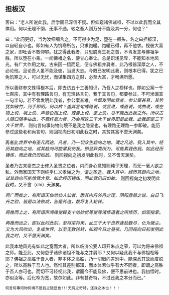 ## 担板汉

客曰：“老人所说此我，后学固已深信不疑。但仰窥诸佛诸祖，不过以此我而全其体用。何以无理不彻，无事不通，较之吾人则万分不能及其一分，何也？”

曰：“此问更好，当为汝细细言之。不可得少为足，堕在一橛头，名之曰担板汉，以自轻自小也。即如有人为饥寒所苦，只求饱暖。饱暖已得，再不他求。视彼大富之家，即吐舌不敢仰攀。犹之得此我者，只思脱离生死之苦，不肯发念与佛祖争胜，所以堕在小乘。一闻佛祖之名，便甘心奉让。总是识浅见卑，不能知本地风光，有广大作用之故。古来因一悟而足，便与佛祖并肩者，此乃根器深厚之人，不必论他。且论吾人虽不能及彼，当发大志。今既已发明此我，则根本已得。犹之已免饥寒之人，可以无忧，而谋集四方之财，必至大富，才畅满所愿。

所以善财参文殊得根本后，即去访五十三善知识，乃吾人之榜样也。即如公案一千七百宗，其中有有理路言句，有无理路言句，我于其言句，都要参过，不可渗漏其一句半句。若不曾发明此我者，参公案甚难。*今既发明此我者，参公案甚易，其势犹如破竹，到手即明。何以故？盖其言句或隐说，或显说，或直说，或曲说，或在物上说、境上说、声音色相上说，或善上说、恶上说，总不能出此我之外。所以古人随口随手拈出，不费纤毫力者，乃会得这三千大千世界即是此我，此我即是三千大千世界。* 则何言何事何物何境不是我之隐显也，有理路无理路一参即破。能历参过这些老和尚言句，则回视向日初明此我之时，其贫其富不啻天渊矣。

再者此*世界中有圣凡两途，凡者，乃一切众生趋向之地，谓之凡途。我入其中，经历其趋向之地，试其趋向可能累我伤我。即至异类所为，可能累我伤我。如此经历锤炼，而此我仍旧如故。* 则回视向之初发明此我时，又不啻天渊矣。

圣者乃古来豪杰之士修入圣贤之位者，内而身心意知则纯乎天理，而无一毫人欲之私。外而家国天下则纯乎仁义孝悌之为，谓之圣途。*我入其中，经历其趋向之地，试其趋向可能增我大我。如此经历锤炼，而此我仍旧如故。* 则回视向之初发明此我时，又不啻（chì）天渊矣。

*再广而推之，有所谓天仙地仙人仙者，悉其内丹外丹之理，阴阳鼎器之说，白日飞升之验，皆是以法修成，皆是外道，数尽复入轮转。*

 *再推而上之，有所谓声闻缘觉辟支十地妙觉等觉等诸修道者之所修历，如观指掌。*

 *再推而远之，即以此时此刻，至将来将来，此三千大千世界逢劫数尽，化为微尘。又为大风吹出，复成世界，以至无数轮转，如观今日之昼夜。乃回视向日初发明此我之时，又不啻天渊矣。*

 此我本地风光有如此之宽而大者，所以临济公要人印开朱点之窄，可以为将来佛祖之师。能至此，又何患乎诸佛诸祖不能与之并肩耶？又何以疑此我不与佛祖相等耶？佛祖之高胜于吾人者，非本体之高胜，乃一切趋向差别中，能深悉其故而度脱之，所以高胜于吾人也。然惟其差别都知，而本体若似乎有大不同者，即谓之高胜于吾人亦可也。而切不可轻视此我，谓而今不能及佛，便不思前进也。我初悟时，亦似汝等。后化窄为宽，故尔如此。非有甚奇特，不过还我之本分而已。”

```yang
何言何事何物何境不是我之隐显也!!!无有之奇特，还我之本也！！！
```
